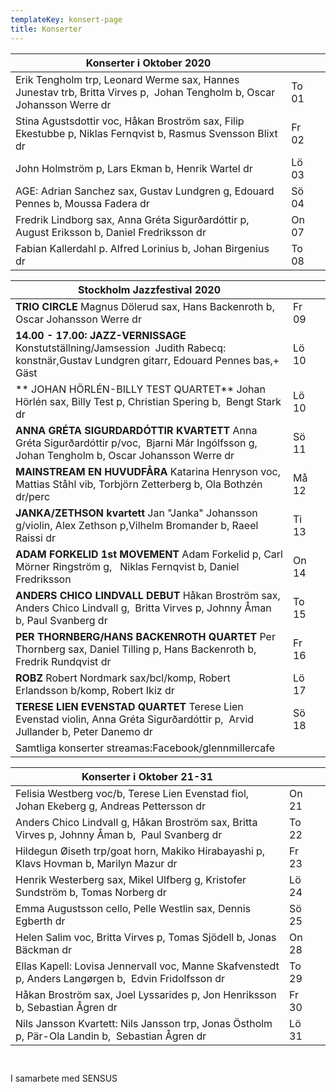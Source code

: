 ```yaml
---
templateKey: konsert-page
title: Konserter
---
```



| Konserter i Oktober 2020                                                                                                                                                      |       |     |
| -------------------------------------------------------------------------------------------------------------------------------------------------------------------------- | ----- | ---
|Erik Tengholm trp, Leonard Werme sax, Hannes Junestav trb, Britta Virves p,  Johan Tengholm b, Oscar Johansson Werre dr|To 01|
|Stina Agustsdottir voc, Håkan Broström sax, Filip Ekestubbe p, Niklas Fernqvist b, Rasmus Svensson Blixt dr|Fr 02|
|John Holmström p, Lars Ekman b, Henrik Wartel dr|Lö 03|
|AGE: Adrian Sanchez sax, Gustav Lundgren g, Edouard Pennes b, Moussa Fadera dr|Sö 04|
|Fredrik Lindborg sax, Anna Gréta Sigurðardóttir p, August Eriksson b, Daniel Fredriksson dr|On 07|	
|Fabian Kallerdahl p. Alfred Lorinius b, Johan Birgenius dr|To 08|

| Stockholm Jazzfestival 2020                                                                                                                                                      |       |     |
| -------------------------------------------------------------------------------------------------------------------------------------------------------------------------- | ----- | ---
|**TRIO CIRCLE** Magnus Dölerud sax, Hans Backenroth b, Oscar Johansson Werre dr|Fr 09|
|**14.00 - 17.00:  JAZZ-VERNISSAGE** Konstutställning/Jamsession 	            Judith Rabecq: konstnär,Gustav Lundgren gitarr, Edouard Pennes bas,+ Gäst|Lö 10|
|** JOHAN HÖRLÉN-BILLY TEST QUARTET** Johan Hörlén sax, Billy Test p, Christian Spering b,  Bengt Stark dr|Lö 10|
|**ANNA GRÉTA SIGURDARDÓTTIR KVARTETT** Anna Gréta Sigurðardóttir p/voc,  Bjarni Már Ingólfsson g, Johan Tengholm b, Oscar Johansson Werre dr |Sö 11 |
|**MAINSTREAM EN HUVUDFÅRA** Katarina Henryson voc, Mattias Ståhl vib, Torbjörn Zetterberg b, Ola Bothzén dr/perc| Må 12|
|**JANKA/ZETHSON kvartett** Jan "Janka" Johansson g/violin, Alex Zethson p,Vilhelm Bromander b, Raeel Raissi dr |Ti 13|
|**ADAM FORKELID  1st MOVEMENT** Adam Forkelid p, Carl Mörner Ringström g,   Niklas Fernqvist b, Daniel Fredriksson|On 14|
|**ANDERS CHICO LINDVALL DEBUT** Håkan Broström sax, Anders Chico Lindvall g,  Britta Virves p, Johnny Åman b, Paul Svanberg dr|To 15|
| **PER THORNBERG/HANS BACKENROTH QUARTET** Per Thornberg sax, Daniel Tilling p, Hans Backenroth b, Fredrik Rundqvist dr|Fr 16|
|**ROBZ** Robert Nordmark sax/bcl/komp, Robert Erlandsson b/komp, Robert Ikiz dr|Lö 17|
|**TERESE LIEN EVENSTAD QUARTET** Terese Lien Evenstad violin, Anna Gréta Sigurðardóttir p,  Arvid Jullander b, Peter Danemo dr|Sö 18|
|Samtliga konserter streamas:Facebook/glennmillercafe|

| Konserter i Oktober 21-31                                                                                                                                                       |       |     |
| -------------------------------------------------------------------------------------------------------------------------------------------------------------------------- | ----- | ---
|Felisia Westberg voc/b, Terese Lien Evenstad fiol, Johan Ekeberg g, Andreas Pettersson dr|On 21|
|Anders Chico Lindvall g, Håkan Broström sax, Britta Virves p, Johnny Åman b,  Paul Svanberg dr|To 22|
|Hildegun Øiseth trp/goat horn, Makiko Hirabayashi p, Klavs Hovman b, Marilyn Mazur dr|Fr 23|
|Henrik Westerberg sax, Mikel Ulfberg g, Kristofer Sundström b, Tomas Norberg dr|Lö 24|
|Emma Augustsson cello, Pelle Westlin sax, Dennis Egberth dr|Sö 25|
|Helen Salim voc, Britta Virves p, Tomas Sjödell b, Jonas Bäckman dr  |On 28|
| Ellas Kapell: Lovisa Jennervall voc, Manne Skafvenstedt p, Anders Langørgen b,  Edvin Fridolfsson dr|To 29|
| Håkan Broström sax, Joel Lyssarides p, Jon Henriksson b, Sebastian Ågren dr|Fr 30|
|Nils Jansson Kvartett: Nils Jansson trp, Jonas Östholm p, Pär-Ola Landin b,  Sebastian Ågren dr|Lö 31|
        

                  	            	          


	

   
 



I samarbete med SENSUS
